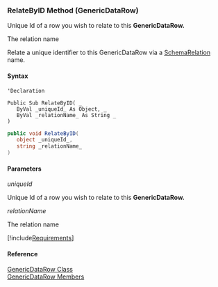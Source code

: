 ﻿### RelateByID Method (GenericDataRow)

Unique Id of a row you wish to relate to this **GenericDataRow.**

The relation name

Relate a unique identifier to this GenericDataRow via a [SchemaRelation](fcSDK~FChoice.Foundation.Schema.ISchemaRelation.md) name.

#### Syntax

```vbnet
'Declaration

Public Sub RelateByID( _
   ByVal _uniqueId_ As Object, _
   ByVal _relationName_ As String _
) 
```

```csharp
public void RelateByID( 
   object _uniqueId_,
   string _relationName_
)
```

#### Parameters

_uniqueId_

Unique Id of a row you wish to relate to this **GenericDataRow.**

_relationName_

The relation name

[!include[Requirements](../partials/requirements.md)]

#### Reference

[GenericDataRow Class](fcSDK~FChoice.Foundation.GenericDataRow.md)  
[GenericDataRow Members](fcSDK~FChoice.Foundation.GenericDataRow_members.md)